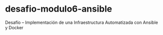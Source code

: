 # desafio-modulo6-ansible
Desafío – Implementación de una Infraestructura Automatizada con Ansible y Docker
